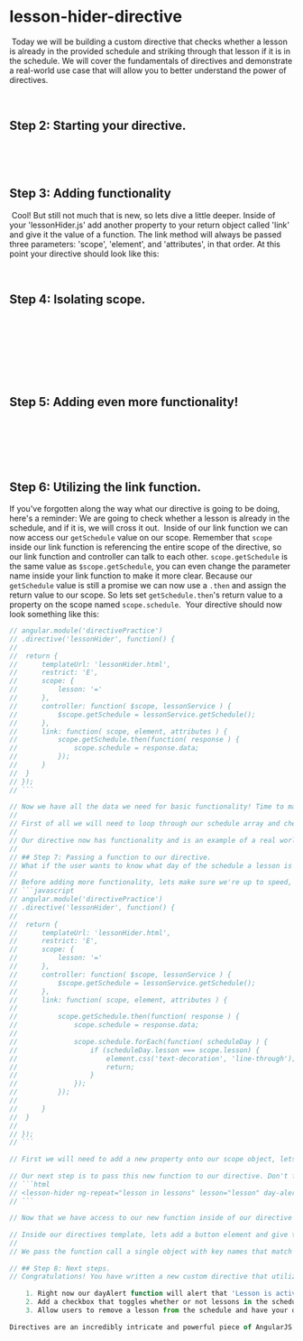 # lesson-hider-directive
​
Today we will be building a custom directive that checks whether a lesson is already in the provided schedule and striking through that lesson if it is in the schedule. We will cover the fundamentals of directives and demonstrate a real-world use case that will allow you to better understand the power of directives.
​
<!-- ## Step 1: Initializing the file structure.
All that is provided is the schedule.json and app.js, so lets start by laying out the skeleton of our app. We will need an

- 'index.html'
- 'lessonCtrl.js',
- 'lessonService.js'
- 'lessonHider.js'.
​

So lets start out by creating those files and setting up the necessary basics such as initializing the app and controller. -->
​
## Step 2: Starting your directive.
<!-- Let's continue by creating your directive. You will use the directive method on your angular module (just like you do when creating controllers and services). This method takes two parameters, a string that will be the name of your directive, and a callback function which will return an object. It should look something like this:
​
```javascript
angular.module('directivePractice')
.directive('lessonHider', function() {
	return {

	}
});
``` -->
​
<!-- Starting out looking pretty familiar right? So let's test it and make sure it works! Start out by creating a new file named 'lessonHider.html' and adding some text. Once you have that done we can add a property called ```templateUrl: ``` to our directive's return object. Point the templateUrl to your newly created 'lessonHider.html'. Now all we need to do is add the directive to our 'index.html' to see if it works. Remember that directives are converted to snake-case in html!
​
If you are not seeing the text in your 'lessonHider.html' it is time to double check your steps. Did you remember to add your 'lessonHider.js' to your 'index.html'? Did you convert your directive to snake-case? Is the file path in your templateUrl property correct?
​ -->
<!-- Your directive in your html should look like this:
```html
<lesson-hider></lesson-hider>
``` -->
<!-- It can be helpful to think of a directive as a self contained route, wherever you place that directive it will display the html template you have given it. Before moving on to adding functionality, lets add the `restrict` property to our directive's return object. Restrict determines how you can use the directive in your DOM and there are three options: `'E'`, `'A'`, and `'C'`. These stand for Element, Attribute, and Class.
​
A directive that has `restrict: 'E'` (note that 'E' is a string) can only be used in your html as an element, like we have above.
​
Think through Angular's built in directives such as ng-repeat or ng-options. These are used with the `'A'` restriction because they are passed as attributes to existing elements. Directives as classes are less commonly seen and should not be used as they are being phased out of angular. So for now, let us just restrict our lessonHider directive to only be an Element. -->
​
## Step 3: Adding functionality
<!-- So far our directive is displaying some text, but it isn't doing much else, so lets bring it up a level! Inside your lessonCtrl let's add an array of lessons to your $scope. Give the lessons array these values:
​
```javascript
['Services', 'Routing', 'Directives', 'Review', 'Firebase', 'No server project', 'Node', 'Express', 'Mongo'];
```
​
Now inside of our directive's template we can display the array of lessons the same way we would in any of our other html. So lets add the lessons array to the template and reload the page to make sure it prints out what we want it to. -->
​
Cool! But still not much that is new, so lets dive a little deeper. Inside of your 'lessonHider.js' add another property to your return object called 'link' and give it the value of a function. The link method will always be passed three parameters: 'scope', 'element', and 'attributes', in that order. At this point your directive should look like this:
​
<!-- ```javascript
angular.module('directivePractice')
.directive('lessonHider', function() {

	return {
		templateUrl: 'lessonHider.html',
		restrict: 'E',
		link: function( scope, element, attributes ) {

		}
	}
​
}); -->

<!-- Unlike dependency injection used elsewhere in Angular these parameter names don't carry specific meaning. The first parameter represents the `$scope` of your directive, the second is the html element that wraps your directive, and the third is an object containing all the properties and values of the attributes on your directive in the DOM.
​
Remember that data is passed to directives through attributes on the element. So in our html lets add an attribute named `my-test` and give it a value of `Hello there!`. Just like this : `<lesson-hider my-test="Hello there!"></lesson-hider>`
​
Now inside of your link method lets console log the three parameters (scope, element, attributes) check out the console to see what we're getting. The scope will log out an object containing angular properties, the element will log out the actual DOM element itself, and you will be able to see that the attributes logs out your myTest attribute and value. You can also see that Angular has done it's magic in converting the snake-case in your html to camelCase.
​
Once you're done browsing through the results of your console log feel free to remove the console log and my-test attribute before we move on to the next step, we wont be using them anymore. -->
​
​
## Step 4: Isolating scope.
<!-- Ideally, directives can be re-used in multiple places throughout a project, one of the greatest benefits of a well written directive is its pluggability. Like a function, you can use the same directive in several different areas for slightly different values. Unfortunately this can lead to issues as you might want to use differently named data in different areas of your project. So saying `{{ lessons }}` might work fine on the current controller, but what if we wanted to use it elsewhere where we didn't have a lessons array?
​
Angular's work around to this problem lies in something called Isolate Scope, Isolate Scope cuts the directive off from the parent controller (lessonCtrl in this case) and only allows the directive to use data we explicitly pass to it. To isolate scope, all we need to do is add a `scope:` property to our directive's return object and give that `scope:` property the value of an object. Here is what the directive should look like after adding `scope:`:
​
```javascript
angular.module('directivePractice')
.directive('lessonHider', function() {

	return {
		templateUrl: 'lessonHider.html',
		restrict: 'E',
		scope: {
​
		},
		link: function( scope, element, attributes ) {
​
		}
	}
​
});
``` -->
<!-- Once you have added the `scope:` property you will see that the directive is no longer displaying `{{ lessons }}`, this is because our directive no longer has access to lessonCtrl and therefore no longer has access to the `$scope.lessons` array. That is ok! We'll fix it soon!
​
A quick refresher on the different scope options here:
```javascript
scope: {
	twoWayDataBinding: '=',
	stringBinding: '@',
	functionBinding: '&'
}
```
A two way data binding means that our directive and it's parent controller (lessonCtrl in this case) are in constant communication when the value passed in changes. Any changes made will be reflected both in the controller and inside the directive.
​
A string binding simply tries to grab the string value that is passed to it.
​
A function binding allows you to pass a function from the controller, into your directive. -->
​
<!-- So lets give our new `scope:` object a key-value pair with the key being `lesson:` and the value being `'='`. What we are doing here is telling our directive that we plan on having an attribute named `lesson` and we want to create a two way data binding between our directive and the parent controller on whatever value is passed to that attribute.To demonstrate this two way binding we first need to pass our directive a `lesson` attribute and give that attribute a value. -->
​
<!-- In our lessonCtrl lets create a new property on the `$scope` and call it 'test', we will give this a value of 'Two way data binding!'. Now let's add `{{ test }}` to a new `<div>` inside our index.html, you should see your page update with 'Two way data binding!'. To get this to display inside of our directive as well, we need to add an attribute to our directive inside our index.html. So lets add the `lesson` attribute to our directive and pass it the value `"test"`. If you don't remember how to do this, look back to the previous section when you used the `my-test` attribute.
​
Now all we need to do to display our string is add it to the lessonHider template. So inside of lessonHider.html lets add `{{ lesson }}` and you should see a second 'Two way data binding!' show up on your page. The reason we use 'lesson' here instead of 'test' is because our directive can no longer talk to our controller, it only knows the values we give it, and we have passed `$scope.test` to our directives `lesson` attribute, so we can only access it by `lesson`. -->
​
<!-- There is only one more step to demonstrate what I mean by two way data binding. Let's create an input box inside of our directive and give it an `ng-model` of `lesson`. Now by typing in the input box you can see that the changes you make effect both `$scope.test` AND `lesson`! -->
​
## Step 5: Adding even more functionality!
<!-- So now we know how to set up the basic layout of a directive, give it a template, isolate the scope, and pass it data! Pretty impressive, but we aren't done yet. Our directive still doesn't really DO much. So lets fix that now.
​
First things first, lets wrap our directive (in our index.html) in a `<ul>` tag and add an `ng-repeat` to our directive, repeating over the lessons array in your lessonCtrl. Don't worry! ng-repeat will work on our directive just like it would on any other element. Next we will pass each lesson in the array to our `lesson` attribute on the directive.
​
`index.html`:
```
<ul>
	<lesson-hider ng-repeat="lesson in lessons" lesson="lesson"></lesson-hider>
</ul>
```
​
For formatting purposes we'll also want to add `<li>` tags to our lessonHider.html.
`lessonHider.html`:
```
<li>{{ lesson }}</li>
``` -->
​
<!-- Now when you reload the page you should see a list of all the different lessons from your lessons array, so we're ready to push on!
​ -->
<!-- What we are going to do now is add a controller to our directive. Simply add the key `controller:` to our directive's return object and give it the value of a function. This may seem a little strange, but we can treat this controller the same way as we do any other controller we are used to using, the only difference is that this controller can only apply to this directive. Knowing that this controller is the same as what we are used to working with, lets inject `$scope` and `lessonService` just like we're used to. -->
​
<!-- Since we're injecting lessonService lets go add the function there we need. Create a method named `getSchedule` that simply returns a GET request to your schedule.json (You probably haven't done an $http request to one of your own files before, but it works just the same. `return $http.get('schedule.json');`).
​ -->
<!-- Because we have injected lessonService into our directive's controller we can now access that function in the same way we are used to in other controllers. Lets assign the return value of `lessonService.getSchedule()` to a new value called `$scope.getSchedule`. You may have noticed that we still haven't called a `.then` yet, we're almost there! -->
​
## Step 6: Utilizing the link function.
If you've forgotten along the way what our directive is going to be doing, here's a reminder: We are going to check whether a lesson is already in the schedule, and if it is, we will cross it out.
​
Inside of our link function we can now access our `getSchedule` value on our scope. Remember that `scope` inside our link function is referencing the entire scope of the directive, so our link function and controller can talk to each other. `scope.getSchedule` is the same value as `$scope.getSchedule`, you can even change the parameter name inside your link function to make it more clear.
​
Because our `getSchedule` value is still a promise we can now use a `.then` and assign the return value to our scope. So lets set `getSchedule.then`'s return value to a property on the scope named `scope.schedule`.
​
Your directive should now look something like this:
```javascript
// angular.module('directivePractice')
// .directive('lessonHider', function() {
//
// 	return {
// 		templateUrl: 'lessonHider.html',
// 		restrict: 'E',
// 		scope: {
// 			lesson: '='
// 		},
// 		controller: function( $scope, lessonService ) {
// 			$scope.getSchedule = lessonService.getSchedule();
// 		},
// 		link: function( scope, element, attributes ) {
// 			scope.getSchedule.then(function( response ) {
// 				scope.schedule = response.data;
// 			});
// 		}
// 	}
// });
// ```
​
// Now we have all the data we need for basic functionality! Time to make use of the that data inside our link function. The link function in directives is primarily used when you need to manipulate the DOM, and it will feel a lot like jQuery because Angular is using a paired down version of jQuery called jqLite. So now we're going back to some basics.
// ​
// First of all we will need to loop through our schedule array and check whether `scope.lesson` matches a lesson that is already scheduled. If we find the value then we need to do some basic jQuery to strike the list-item through. It is also good practice to tell your function to also `return;` if it finds the value, preventing your loop from continuing to run after you've found the lesson.
// ​
// Our directive now has functionality and is an example of a real world use case! But there's still more we can do!
// ​
// ## Step 7: Passing a function to our directive.
// What if the user wants to know what day of the schedule a lesson is active on? Right now all they know is that some lessons are active somewhere in the schedule. Lets fix this!
// ​
// Before adding more functionality, lets make sure we're up to speed, here is what your directive should look like now:
// ```javascript
// angular.module('directivePractice')
// .directive('lessonHider', function() {
//
// 	return {
// 		templateUrl: 'lessonHider.html',
// 		restrict: 'E',
// 		scope: {
// 			lesson: '='
// 		},
// 		controller: function( $scope, lessonService ) {
// 			$scope.getSchedule = lessonService.getSchedule();
// 		},
// 		link: function( scope, element, attributes ) {
// ​  
// 			scope.getSchedule.then(function( response ) {
// 				scope.schedule = response.data;
// ​
// 				scope.schedule.forEach(function( scheduleDay ) {
// 					if (scheduleDay.lesson === scope.lesson) {
// 						element.css('text-decoration', 'line-through');
// 						return;
// 					}
// 				});
// 			});
// ​
// 		}
// 	}
// ​
// });
// ```
​
// First we will need to add a new property onto our scope object, lets call this property `dayAlert:`. We will be passing this value a function, so remember that we want to use the `'&'` instead of the `'='`. Now that we have that property on our scope, we need to give it a value, so lets go back to our lessonCtrl and write a new function named announceDay. This function will be nice and simple, it should take two parameters, lesson and day, and just alert `lesson + ' is active on ' + day + '.'`.
​
// Our next step is to pass this new function to our directive. Don't forget that angular will swap camelCase to snake-case in your html! The directive element inside your index.html should now look something like this:
// ```html
// <lesson-hider ng-repeat="lesson in lessons" lesson="lesson" day-alert="announceDay(lesson, day)"></lesson-hider>
// ```
​
// Now that we have access to our new function inside of our directive we need to change a few things. First off, we will need to save a reference to the lesson's day on our scope. So inside our link function's if statement we will create a new property called `scope.lessonDay` and set it equal to the day in the schedule's `weekday` property. With this reference we are ready to make `dayAlert` available to our users.
​
// Inside our directives template, lets add a button element and give that element an ng-click attribute with the value of `ng-click="dayAlert({ lesson: lesson, day: lessonDay })"`. This syntax is a little strange, but it is just a quirk of directives.
// ​
// We pass the function call a single object with key names that match the parameter names we gave `day-alert` in our html and then give those keys the values of the arguments we would like to pass to the function. In this case we want to pass our `scope.lesson` property as the first argument to `lesson` and our `scope.lessonDay` property as the second argument that will be passed to `day`.
​
// ## Step 8: Next steps.
// Congratulations! You have written a new custom directive that utilizes the restrictions, a templateUrl, isolate scope, a controller, and a link function! Directives can be a lot to wrap your head around, so here are a few options to familiarize yourself further:
​
	1. Right now our dayAlert function will alert that 'Lesson is active on undefined' if we select a lesson that is not in the schedule. Try to fix that.
	2. Add a checkbox that toggles whether or not lessons in the schedule are crossed out or not.
	3. Allow users to remove a lesson from the schedule and have your directive update when a lesson is removed from the schedule.
​
Directives are an incredibly intricate and powerful piece of AngularJS, so keep practicing and searching out new use-cases for them. Once again, congratulations on your first fully fledged custom directive!
